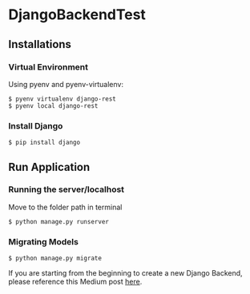 # DjangoBackendTest

## Installations
### Virtual Environment
Using pyenv and pyenv-virtualenv:
```
$ pyenv virtualenv django-rest
$ pyenv local django-rest
```

### Install Django
```
$ pip install django
```

## Run Application
### Running the server/localhost
Move to the folder path in terminal
```
$ python manage.py runserver
```

### Migrating Models
```
$ python manage.py migrate
```

If you are starting from the beginning to create a new Django Backend, please reference this Medium post [here](https://medium.com/@BennettGarner/build-your-first-rest-api-with-django-rest-framework-e394e39a482c).
